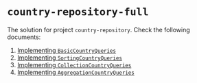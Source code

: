 # `country-repository-full`

The solution for project `country-repository`. Check the following documents:

1. [Implementing `BasicCountryQueries`](./notes/basic-country-queries.md)
1. [Implementing `SortingCountryQueries`](./notes/sorting-country-queries.md)
1. [Implementing `CollectionCountryQueries`](./notes/collection-country-queries.md)
1. [Implementing `AggregationCountryQueries`](./notes/aggregation-country-queries.md)
